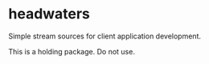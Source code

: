 # headwaters

Simple stream sources for client application development.

This is a holding package. Do not use.